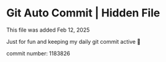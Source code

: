 # Git Auto Commit | Hidden File

This file was added Feb 12, 2025

Just for fun and keeping my daily git commit active 🤪

commit number: 1183826
